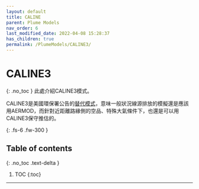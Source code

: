 ```yaml
---
layout: default
title: CALINE
parent: Plume Models
nav_order: 6
last_modified_date: 2022-04-08 15:28:37
has_children: true
permalink: /PlumeModels/CALINE3/
---
```


# CALINE3
{: .no_toc }
此處介紹CALINE3模式。

CALINE3是美國環保署公告的[替代模式](https://sinotec2.github.io/Focus-on-Air-Quality/PaperReview/LargeSSPtSrcEIA/1Gaus_Stab/#usepa-scram模式種類架構)，意味一般狀況線源排放的模擬還是應該用AERMOD，而針對近距離路緣側的空品、特殊大氣條件下，也還是可以用CALINE3保守推估的。

{: .fs-6 .fw-300 }

## Table of contents
{: .no_toc .text-delta }

1. TOC
{:toc}

---